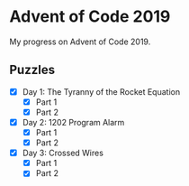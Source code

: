 # Advent of Code 2019

My progress on Advent of Code 2019.

## Puzzles

- [x] Day 1: The Tyranny of the Rocket Equation
  - [x] Part 1
  - [x] Part 2
- [x] Day 2: 1202 Program Alarm
  - [x] Part 1
  - [x] Part 2
- [x] Day 3: Crossed Wires
  - [x] Part 1
  - [x] Part 2
